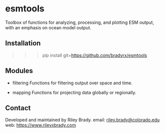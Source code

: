 # esmtools

Toolbox of functions for analyzing, processing, and plotting ESM output, with an emphasis on ocean model output. 

## Installation

>>> pip install git+https://github.com/bradyrx/esmtools

## Modules

- filtering
Functions for filtering output over space and time.

- mapping
Functions for projecting data globally or regionally.

## Contact
Developed and maintained by Riley Brady.
email: riley.brady@colorado.edu
web: https://www.rileyxbrady.com
